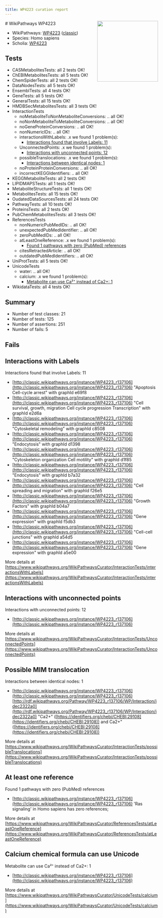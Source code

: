 ```yaml
---
title: WP4223 curation report
---
```


<img style="float: right; width: 200px" src="https://upload.wikimedia.org/wikipedia/commons/thumb/8/83/Wplogo_with_text_500.png/640px-Wplogo_with_text_500.png" />
# WikiPathways WP4223

* WikiPathways: [WP4223](https://wikipathways.org/pathways/WP4223) ([classic](https://classic.wikipathways.org/instance/WP4223))
* Species: Homo sapiens
* Scholia: [WP4223](https://scholia.toolforge.org/wikipathways/WP4223)
## Tests
* CASMetabolitesTests: all 2 tests OK!
* ChEBIMetabolitesTests: all 5 tests OK!
* ChemSpiderTests: all 2 tests OK!
* DataNodesTests: all 5 tests OK!
* EnsemblTests: all 4 tests OK!
* GeneTests: all 5 tests OK!
* GeneralTests: all 15 tests OK!
* HMDBSecMetabolitesTests: all 3 tests OK!
* InteractionTests
    * noMetaboliteToNonMetaboliteConversions: .. all OK!
    * noNonMetaboliteToMetaboliteConversions: .. all OK!
    * noGeneProteinConversions: .. all OK!
    * nonNumericIDs: .. all OK!
    * interactionsWithLabels: .x we found 1 problem(s):
        * [Interactions found that involve Labels: 11](#fe97a8b9)
    * UnconnectedPoints: .x we found 1 problem(s):
        * [Interactions with unconnected points: 12](#7f1d4079)
    * possibleTranslocations: .x we found 1 problem(s):
        * [Interactions between identical nodes: 1](#1c118206)
    * noProteinProteinConversions: .. all OK!
    * incorrectKEGGIdentifiers: .. all OK!
* KEGGMetaboliteTests: all 2 tests OK!
* LIPIDMAPSTests: all 1 tests OK!
* MetaboliteStructureTests: all 1 tests OK!
* MetabolitesTests: all 15 tests OK!
* OudatedDataSourcesTests: all 24 tests OK!
* PathwayTests: all 10 tests OK!
* ProteinsTests: all 2 tests OK!
* PubChemMetabolitesTests: all 3 tests OK!
* ReferencesTests
    * nonNumericPubMedIDs: .. all OK!
    * unexpectedPubMedIdentifier: .. all OK!
    * zeroPubMedIDs: .. all OK!
    * atLeastOneReference: .x we found 1 problem(s):
        * [Found 1 pathways with zero (PubMed) references](#d0a459f0)
    * citesRetractedArticle: .. all OK!
    * outdatedPubMedIdentifiers: .. all OK!
* UniProtTests: all 5 tests OK!
* UnicodeTests
    * water: .. all OK!
    * calcium: .x we found 1 problem(s):
        * [Metabolite can use Ca²⁺ instead of Ca2+: 1](#11d84c22)
* WikidataTests: all 4 tests OK!


## Summary

* Number of test classes: 21
* Number of tests: 125
* Number of assertions: 251
* Number of fails: 5

## Fails

<a name="fe97a8b9" />

## Interactions with Labels

Interactions found that involve Labels: 11

* [http://classic.wikipathways.org/instance/WP4223_r137106](http://classic.wikipathways.org/instance/WP4223_r137106) "Apoptosis
Cell-cycle arrest" with graphId e69f8
* [http://classic.wikipathways.org/instance/WP4223_r137106](http://classic.wikipathways.org/instance/WP4223_r137106) "Cell survival, growth, migration
Cell cycle progression
Transcription" with graphId e2d6a
* [http://classic.wikipathways.org/instance/WP4223_r137106](http://classic.wikipathways.org/instance/WP4223_r137106) "Cytoskeletal remodeling" with graphId c8508
* [http://classic.wikipathways.org/instance/WP4223_r137106](http://classic.wikipathways.org/instance/WP4223_r137106) "Endocytosis" with graphId d1398
* [http://classic.wikipathways.org/instance/WP4223_r137106](http://classic.wikipathways.org/instance/WP4223_r137106) "Cytoskeleton organization
Cell motility" with graphId d1f85
* [http://classic.wikipathways.org/instance/WP4223_r137106](http://classic.wikipathways.org/instance/WP4223_r137106) "Endocytosis" with graphId b7a32
* [http://classic.wikipathways.org/instance/WP4223_r137106](http://classic.wikipathways.org/instance/WP4223_r137106) "Cell spreading
and migration" with graphId f26e5
* [http://classic.wikipathways.org/instance/WP4223_r137106](http://classic.wikipathways.org/instance/WP4223_r137106) "Growth Factors" with graphId b04a7
* [http://classic.wikipathways.org/instance/WP4223_r137106](http://classic.wikipathways.org/instance/WP4223_r137106) "Gene expression" with graphId f5db3
* [http://classic.wikipathways.org/instance/WP4223_r137106](http://classic.wikipathways.org/instance/WP4223_r137106) "Cell-cell junctions" with graphId a54d5
* [http://classic.wikipathways.org/instance/WP4223_r137106](http://classic.wikipathways.org/instance/WP4223_r137106) "Gene expression" with graphId a5e00


More details at [https://www.wikipathways.org/WikiPathwaysCurator/InteractionTests/interactionsWithLabels](https://www.wikipathways.org/WikiPathwaysCurator/InteractionTests/interactionsWithLabels)

<a name="7f1d4079" />

## Interactions with unconnected points

Interactions with unconnected points: 12

* [http://classic.wikipathways.org/instance/WP4223_r137106](http://classic.wikipathways.org/instance/WP4223_r137106)


More details at [https://www.wikipathways.org/WikiPathwaysCurator/InteractionTests/UnconnectedPoints](https://www.wikipathways.org/WikiPathwaysCurator/InteractionTests/UnconnectedPoints)

<a name="1c118206" />

## Possible MIM translocation

Interactions between identical nodes: 1

* [http://classic.wikipathways.org/instance/WP4223_r137106](http://classic.wikipathways.org/instance/WP4223_r137106) [http://rdf.wikipathways.org/Pathway/WP4223_r137106/WP/Interaction/idec2322a0](http://rdf.wikipathways.org/Pathway/WP4223_r137106/WP/Interaction/idec2322a0) "Ca2+" ([https://identifiers.org/chebi/CHEBI:29108](https://identifiers.org/chebi/CHEBI:29108)) and 
Ca2+" ([https://identifiers.org/chebi/CHEBI:29108](https://identifiers.org/chebi/CHEBI:29108))


More details at [https://www.wikipathways.org/WikiPathwaysCurator/InteractionTests/possibleTranslocations](https://www.wikipathways.org/WikiPathwaysCurator/InteractionTests/possibleTranslocations)

<a name="d0a459f0" />

## At least one reference

Found 1 pathways with zero (PubMed) references

* [http://classic.wikipathways.org/instance/WP4223_r137106](http://classic.wikipathways.org/instance/WP4223_r137106) 'Ras signaling' in Homo sapiens has zero references; 


More details at [https://www.wikipathways.org/WikiPathwaysCurator/ReferencesTests/atLeastOneReference](https://www.wikipathways.org/WikiPathwaysCurator/ReferencesTests/atLeastOneReference)

<a name="11d84c22" />

## Calcium chemical formula can use Unicode

Metabolite can use Ca²⁺ instead of Ca2+: 1

* [http://classic.wikipathways.org/instance/WP4223_r137106](http://classic.wikipathways.org/instance/WP4223_r137106)


More details at [https://www.wikipathways.org/WikiPathwaysCurator/UnicodeTests/calcium](https://www.wikipathways.org/WikiPathwaysCurator/UnicodeTests/calcium)

